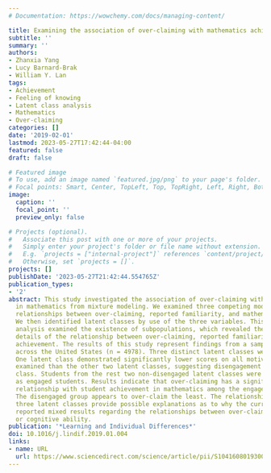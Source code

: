 ```yaml
---
# Documentation: https://wowchemy.com/docs/managing-content/

title: Examining the association of over-claiming with mathematics achievement
subtitle: ''
summary: ''
authors:
- Zhanxia Yang
- Lucy Barnard-Brak
- William Y. Lan
tags:
- Achievement
- Feeling of knowing
- Latent class analysis
- Mathematics
- Over-claiming
categories: []
date: '2019-02-01'
lastmod: 2023-05-27T17:42:44-04:00
featured: false
draft: false

# Featured image
# To use, add an image named `featured.jpg/png` to your page's folder.
# Focal points: Smart, Center, TopLeft, Top, TopRight, Left, Right, BottomLeft, Bottom, BottomRight.
image:
  caption: ''
  focal_point: ''
  preview_only: false

# Projects (optional).
#   Associate this post with one or more of your projects.
#   Simply enter your project's folder or file name without extension.
#   E.g. `projects = ["internal-project"]` references `content/project/deep-learning/index.md`.
#   Otherwise, set `projects = []`.
projects: []
publishDate: '2023-05-27T21:42:44.554765Z'
publication_types:
- '2'
abstract: This study investigated the association of over-claiming with student achievement
  in mathematics from mixture modeling. We examined three competing models to find
  relationships between over-claiming, reported familiarity, and mathematics achievement.
  We then identified latent classes by use of the three variables. This latent class
  analysis examined the existence of subpopulations, which revealed the disguised
  details of the relationship between over-claiming, reported familiarity, and mathematics
  achievement. The results of this study represent findings from a sample of 15-year-olds
  across the United States (n = 4978). Three distinct latent classes were identified.
  One latent class demonstrated significantly lower scores on all motivational indicators
  examined than the other two latent classes, suggesting disengagement in this latent
  class. Students from the rest two non-disengaged latent classes were considered
  as engaged students. Results indicate that over-claiming has a significant negative
  relationship with student achievement in mathematics among the engaged students.
  The disengaged group appears to over-claim the least. The relationships among these
  three latent classes provide possible explanations as to why the current literature
  reported mixed results regarding the relationships between over-claiming and achievement
  or cognitive ability.
publication: '*Learning and Individual Differences*'
doi: 10.1016/j.lindif.2019.01.004
links:
- name: URL
  url: https://www.sciencedirect.com/science/article/pii/S104160801930010X
---
```


